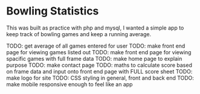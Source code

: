 Bowling Statistics
==================

This was built as practice with php and mysql, I wanted a simple app to keep track of bowling games and keep a running average.

TODO: get average of all games entered for user
TODO: make front end page for viewing games listed out
TODO: make front end page for viewing spacific games with full frame data
TODO: make home page to explain purpose
TODO: make contact page
TODO: maths to calculate score based on frame data and input onto front end page with FULL score sheet
TODO: make logo for site
TODO: CSS styling in general, front and back end
TODO: make mobile responsive enough to feel like an app


